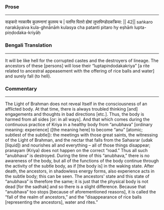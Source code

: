 ### Prose 
 --- 
सङ्करो नरकायैव कुलघ्नानां कुलस्य च |
पतन्ति पितरो ह्येषां लुप्तपिण्डोदकक्रिया: || 42||
saṅkaro narakāyaiva kula-ghnānāṁ kulasya cha
patanti pitaro hy eṣhāṁ lupta-piṇḍodaka-kriyāḥ

### Bengali Translation 
 --- 
It will be like hell for the corrupted castes and the destroyers of lineage. The ancestors of these [persons] will lose their “luptapindodakakriya” [a rite related to ancestral appeasement with the offering of rice balls and water] and surely fall (to hell).

### Commentary 
 --- 
The Light of Brahman does not reveal Itself in the consciousness of an afflicted body. At that time, there is always troubled thinking [and] engagements and thoughts in bad directions [etc.]. Thus, the body is harmed from all sides [or: in all ways]. And that which comes during the continuous practice of Kriya in a healthy body from “anubhava” [ordinary meaning: experience] ([the meaning here] to become “anu” [atomic; subtlest of the subtle]):  the meetings with those great saints, the witnessing of the Light of Brahman, and the nectar that falls from the Sahasrar (udak [liquid]) and nourishes all and everything – all of those things disappear; pranayam (Kriya) does not happen on the correct “road.” Thus all such “anubhava” is destroyed. During the time of this “anubhava,” there is no awareness of the body, but all of the functions of the body continue through the activity of the subtle body, as if [the body is] in the waking state. After death, the ancestors, in shadowless energy forms, also experience acts in the subtle body; this can be seen. The ancestors' state and this state of “anubhava” is therefore the same; it is just that the physical body is not dead [for the sadhak] and so there is a slight difference. Because that “anubhava” too stops [because of aforementioned reasons], it is called the “fall of the realm of ancestors,” and the “disappearance of rice balls [representing the ancestors], water and rites.”